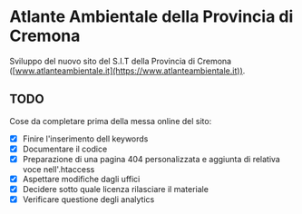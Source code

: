 # Atlante Ambientale della Provincia di Cremona

Sviluppo del nuovo sito del S.I.T della Provincia di Cremona ([www.atlanteambientale.it](https://www.atlanteambientale.it)).


## TODO
Cose da completare prima della messa online del sito:

 - [x] Finire l'inserimento dell keywords
 - [x] Documentare il codice
 - [x] Preparazione di una pagina 404 personalizzata e aggiunta di relativa voce nell'.htaccess
 - [x] Aspettare modifiche dagli uffici
 - [x] Decidere sotto quale licenza rilasciare il materiale
 - [x] Verificare questione degli analytics
